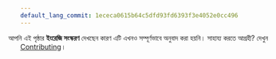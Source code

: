 ```yaml
---
default_lang_commit: 1ececa0615b64c5dfd93fd6393f3e4052e0cc496
---
```


<i class="fa-solid fa-circle-info" style="margin-left: -1.5rem"></i> আপনি এই পৃষ্ঠার **ইংরেজি সংস্করণ** দেখছেন কারণ এটি এখনও সম্পূর্ণভাবে অনুবাদ করা হয়নি। সাহায্য করতে আগ্রহী? দেখুন [Contributing](/docs/contributing/)।
